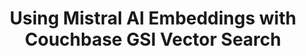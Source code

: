 ---
# frontmatter
path: "/tutorial-mistralai-couchbase-vector-search-gsi"
title: Using Mistral AI Embeddings with Couchbase GSI Vector Search
short_title: Mistral AI with Couchbase GSI Vector Search
description:
  - Learn how to generate embeddings using Mistral AI and store them in Couchbase using GSI.
  - This tutorial demonstrates how to use Couchbase's GSI vector search capabilities with Mistral AI embeddings.
  - You'll understand how to perform optimized vector search using Global Secondary Index for better performance.
content_type: tutorial
filter: sdk
technology:
  - vector search
tags:
  - Artificial Intelligence
  - Mistral AI
  - GSI
sdk_language:
  - python
length: 30 Mins
---